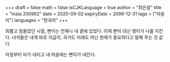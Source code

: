 +++
draft = false
math = false
isCJKLanguage = true
author = "최은광"
title = "insta 200902"
date = 2020-09-02
expiryDate = 2099-12-31
tags = ["야옹이"]
languages = "한국어"
+++

외롭고 힘들었던 시절, 빤이는 언제나 내 곁에 있었다. 이제 빤이 대신 앵이가 나를 지킨다. 녀석들은 내게 바로 지금이, 과거도 미래도 아닌 현재가 중요하다고 말해 주는 것 같다. 

아침부터 비가 내리고 내 마음에는 빤이가 내린다.